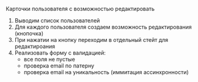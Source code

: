 Карточки пользователя с возможностью редактировать

1. Выводим список пользователей
2. Для каждого пользователя создаем возможность редактирования (кнопочка)
3. При нажатии на кнопку переходим в отдельный стейт для редактироания
4. Реализовать форму с валидацией:
     - все поля не пустые
	 - проверка email по патерну
	 - проверка email на уникальность (иммитация ассинхронности)
